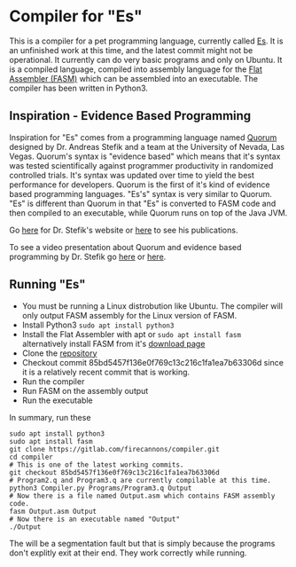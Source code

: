 # Compiler for "Es"

This is a compiler for a pet programming language, currently called [Es](https://blazblue.wiki/wiki/Es).  It is an unfinished work at this time, and the latest commit might not be operational.  It currently can do very basic programs and only on Ubuntu.  It is a compiled language, compiled into assembly language for the [Flat Assembler (FASM)](https://flatassembler.net/) which can be assembled into an executable.  The compiler has been written in Python3.
 
## Inspiration - Evidence Based Programming
Inspiration for "Es" comes from a programming language named [Quorum](https://quorumlanguage.com/) designed by Dr. Andreas Stefik and a team at the University of Nevada, Las Vegas.  Quorum's syntax is "evidence based" which means that it's syntax was tested scientifically against programmer productivity in randomized controlled trials.  It's syntax was updated over time to yield the best performance for developers.  Quorum is the first of it's kind of evidence based programming languages.  "Es's" syntax is very similar to Quorum.  "Es" is different than Quorum in that "Es" is converted to FASM code and then compiled to an executable, while Quorum runs on top of the Java JVM.

Go [here](https://web.cs.unlv.edu/stefika/) for Dr. Stefik's website or [here](https://web.cs.unlv.edu/stefika/research.html) to see his publications.

To see a video presentation about Quorum and evidence based programming by Dr. Stefik go [here](https://www.youtube.com/watch?v=uEFrE6cgVNY) or [here](https://www.youtube.com/watch?v=VLBSvWZ5VuQ).

## Running "Es"
- You must be running a Linux distrobution like Ubuntu.  The compiler will only output FASM assembly for the Linux version of FASM.
- Install Python3 `sudo apt install python3`
- Install the Flat Assembler with apt or `sudo apt install fasm`<br>alternatively install FASM from it's [download page](https://www.youtube.com/watch?v=VLBSvWZ5VuQ)
- Clone the [repository](https://gitlab.com/firecannons/compiler.git)
- Checkout commit 85bd5457f136e0f769c13c216c1fa1ea7b63306d since it is a relatively recent commit that is working.
- Run the compiler
- Run FASM on the assembly output
- Run the executable

In summary, run these
```
sudo apt install python3
sudo apt install fasm
git clone https://gitlab.com/firecannons/compiler.git
cd compiler
# This is one of the latest working commits.
git checkout 85bd5457f136e0f769c13c216c1fa1ea7b63306d
# Program2.q and Program3.q are currently compilable at this time.
python3 Compiler.py Programs/Program3.q Output
# Now there is a file named Output.asm which contains FASM assembly code.
fasm Output.asm Output
# Now there is an executable named "Output"
./Output
```
The will be a segmentation fault but that is simply because the programs don't explitly exit at their end.  They work correctly while running.